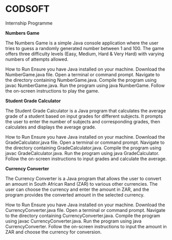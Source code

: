 # CODSOFT
Internship Programme


**Numbers Game**

The Numbers Game is a simple Java console application where the user tries to guess a randomly generated number between 1 and 100. The game offers three difficulty levels (Easy, Medium, Hard & Very Hard) with varying numbers of attempts allowed.

How to Run
Ensure you have Java installed on your machine.
Download the NumberGame.java file.
Open a terminal or command prompt.
Navigate to the directory containing NumberGame.java.
Compile the program using javac NumberGame.java.
Run the program using java NumberGame.
Follow the on-screen instructions to play the game.


**Student Grade Calculator**

The Student Grade Calculator is a Java program that calculates the average grade of a student based on input grades for different subjects. It prompts the user to enter the number of subjects and corresponding grades, then calculates and displays the average grade.

How to Run
Ensure you have Java installed on your machine.
Download the GradeCalculator.java file.
Open a terminal or command prompt.
Navigate to the directory containing GradeCalculator.java.
Compile the program using javac GradeCalculator.java.
Run the program using java GradeCalculator.
Follow the on-screen instructions to input grades and calculate the average.

**Currency Converter**

The Currency Converter is a Java program that allows the user to convert an amount in South African Rand (ZAR) to various other currencies. The user can choose the currency and enter the amount in ZAR, and the program provides the converted amount in the selected currency.

How to Run
Ensure you have Java installed on your machine.
Download the CurrencyConverter.java file.
Open a terminal or command prompt.
Navigate to the directory containing CurrencyConverter.java.
Compile the program using javac CurrencyConverter.java.
Run the program using java CurrencyConverter.
Follow the on-screen instructions to input the amount in ZAR and choose the currency for conversion.
